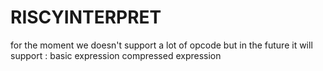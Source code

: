 # RISCYINTERPRET

for the moment we doesn't support a lot of opcode but in the future it will support : 
basic expression 
compressed expression
